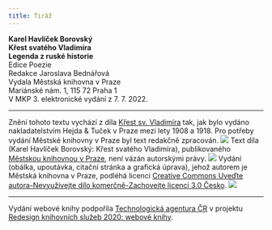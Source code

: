 ```yaml
---
title: Tiráž
---
```


**Karel Havlíček Borovský    
Křest svatého Vladimíra**  
**Legenda z ruské historie**  
Edice Poezie  
Redakce Jaroslava Bednářová  
Vydala Městská knihovna v Praze  
Mariánské nám. 1, 115 72 Praha 1  
V MKP 3. elektronické vydání z 7. 7. 2022.

***

Znění tohoto textu vychází z díla [Křest sv. Vladimíra](https://aleph.nkp.cz/F/?func=direct&doc_number=000571077&local_base=NKC) tak, jak bylo vydáno nakladatelstvím Hejda & Tuček v Praze mezi lety 1908 a 1918. Pro potřeby vydání Městské knihovny v Praze byl text redakčně zpracován.
![](../Images/image003.jpg)
Text díla (Karel Havlíček Borovský: Křest svatého Vladimíra), publikovaného [Městskou knihovnou v Praze](https://www.mlp.cz/cz/), není vázán autorskými právy.
![](../Images/image001.jpg)
Vydání (obálka, upoutávka, citační stránka a grafická úprava), jehož autorem je Městská knihovna v Praze, podléhá licenci [Creative Commons Uveďte autora-Nevyužívejte dílo komerčně-Zachovejte licenci 3.0 Česko](https://creativecommons.org/licenses/by-nc-sa/3.0/cz/).
![](../Images/image004.jpg)

***

Vydání webové knihy podpořila [Technologická agentura ČR](https://www.tacr.cz/) v projektu [Redesign knihovních služeb 2020: webové knihy](https://starfos.tacr.cz/cs/project/TL04000391).